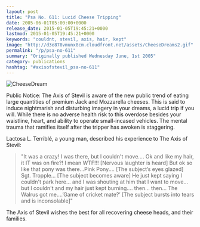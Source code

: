 ```yaml
---
layout: post
title: "Psa No. 611: Lucid Cheese Tripping"
date: 2005-06-01T05:00:00+0000
release_date: 2015-01-05T19:45:21+0000
lastmod: 2015-01-05T19:45:21+0000
keywords: "couldnt, stevil, axis, hair, kept"
image: "http://d3e878vmunx8cm.cloudfront.net/assets/CheeseDreams2.gif"
permalink: "/p/psa-no-611"
summary: "Originally published Wednesday June, 1st 2005"
category: publications
hashtag: "#axisofstevil_psa-no-611"
---
```


[id_1]: http://d3e878vmunx8cm.cloudfront.net/assets/CheeseDreams2.gif "CheeseDream"
![CheeseDream][id_1]

Public Notice:
The Axis of Stevil is aware of the new public trend of eating large quantities of premium Jack and Mozzarella cheeses. This is said to induce nightmarish and disturbing imagery in your dreams, a lucid trip if you will. While there is no adverse health risk to this overdose besides your waistline, heart, and ability to operate small-incased vehicles. The mental trauma that ramifies itself after the tripper has awoken is staggering.

Lactosa L. Terriblé, a young man, described his experience to The Axis of Stevil:

> "It was a crazy! I was there, but I couldn't move.... Ok and like my hair, it IT was on fire?! I mean WTF!!! [Nervous laughter is heard] But ok so like that pony was there…Pink Pony.... [The subject’s eyes glazed] Sgt. Tropple... [The subject becomes aware] He just kept saying I couldn't park here… and I was shouting at him that I want to move… but I couldn't and my hair just kept burning.... then… then… The Walrus got me....’Game of cricket mate?’ [The subject bursts into tears and is inconsolable]"

The Axis of Stevil wishes the best for all recovering cheese heads, and their families.
